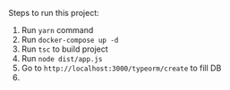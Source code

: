 Steps to run this project:

1. Run `yarn` command
2. Run `docker-compose up -d` 
3. Run `tsc` to build project
5. Run `node dist/app.js`
4. Go to `http://localhost:3000/typeorm/create` to fill DB
5. 

